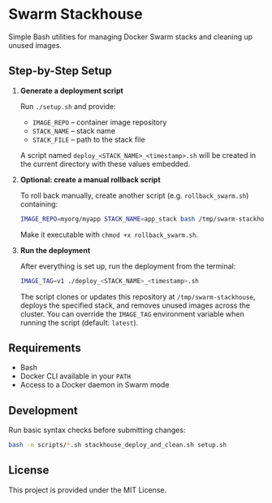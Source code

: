 # Swarm Stackhouse

Simple Bash utilities for managing Docker Swarm stacks and cleaning up unused images.

## Step-by-Step Setup

1. **Generate a deployment script**

   Run `./setup.sh` and provide:

   - `IMAGE_REPO` – container image repository
   - `STACK_NAME` – stack name
   - `STACK_FILE` – path to the stack file

   A script named `deploy_<STACK_NAME>_<timestamp>.sh` will be created in the current directory with these values embedded.

2. **Optional: create a manual rollback script**

   To roll back manually, create another script (e.g. `rollback_swarm.sh`) containing:

   ```bash
   IMAGE_REPO=myorg/myapp STACK_NAME=app_stack bash /tmp/swarm-stackhouse/scripts/manual_rollback.sh
   ```

   Make it executable with `chmod +x rollback_swarm.sh`.

3. **Run the deployment**

   After everything is set up, run the deployment from the terminal:

   ```bash
   IMAGE_TAG=v1 ./deploy_<STACK_NAME>_<timestamp>.sh
   ```

   The script clones or updates this repository at `/tmp/swarm-stackhouse`, deploys the specified stack, and removes unused images across the cluster. You can override the `IMAGE_TAG` environment variable when running the script (default: `latest`).

## Requirements

- Bash
- Docker CLI available in your `PATH`
- Access to a Docker daemon in Swarm mode

## Development

Run basic syntax checks before submitting changes:

```bash
bash -n scripts/*.sh stackhouse_deploy_and_clean.sh setup.sh
```

## License

This project is provided under the MIT License.
